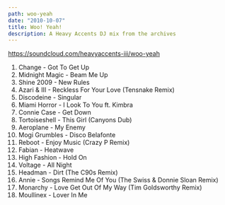 ```yaml
---
path: woo-yeah
date: "2010-10-07"
title: Woo! Yeah!
description: A Heavy Accents DJ mix from the archives
---
```


<!-- ![Woo Yeah Cover](/../assets/wooyeah-cover.jpg "Woo Yeah Cover") -->

https://soundcloud.com/heavyaccents-iii/woo-yeah

1. Change - Got To Get Up
2. Midnight Magic - Beam Me Up
3. Shine 2009 - New Rules
4. Azari & III - Reckless For Your Love (Tensnake Remix)
5. Discodeine - Singular
6. Miami Horror - I Look To You ft. Kimbra
7. Connie Case - Get Down
8. Tortoiseshell - This Girl (Canyons Dub)
9. Aeroplane - My Enemy
10. Mogi Grumbles - Disco Belafonte
11. Reboot - Enjoy Music (Crazy P Remix)
12. Fabian - Heatwave
13. High Fashion - Hold On
14. Voltage - All Night
15. Headman - Dirt (The C90s Remix)
16. Annie - Songs Remind Me Of You (The Swiss & Donnie Sloan Remix)
17. Monarchy - Love Get Out Of My Way (Tim Goldsworthy Remix)
18. Moullinex - Lover In Me
